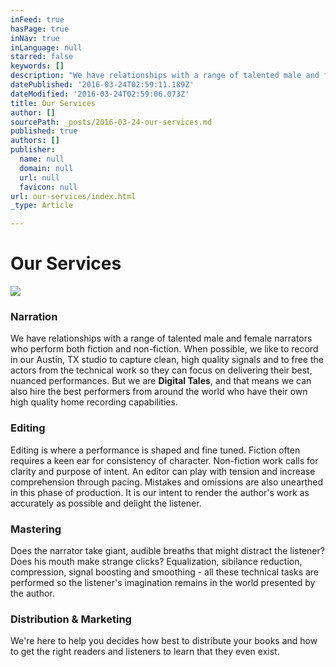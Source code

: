 ```yaml
---
inFeed: true
hasPage: true
inNav: true
inLanguage: null
starred: false
keywords: []
description: "We have relationships with a range of talented male and female narrators who perform both fiction and non-fiction. When possible, we like to record in our Austin, TX studio to capture clean, high quality signals and to free the actors from the technical work so they can focus on delivering their best, nuanced performances. But we are\_Digital Tales, and that means we can also hire the best performers from around the world who have their own high quality home recording capabilities."
datePublished: '2016-03-24T02:59:11.189Z'
dateModified: '2016-03-24T02:59:06.073Z'
title: Our Services
author: []
sourcePath: _posts/2016-03-24-our-services.md
published: true
authors: []
publisher:
  name: null
  domain: null
  url: null
  favicon: null
url: our-services/index.html
_type: Article

---
```

# Our Services
![](https://s3-us-west-2.amazonaws.com/the-grid-img/p/b2bd1cc89db81fd4c0cc9e7c88e97116e6a08516.jpg)

### Narration

We have relationships with a range of talented male and female narrators who perform both fiction and non-fiction. When possible, we like to record in our Austin, TX studio to capture clean, high quality signals and to free the actors from the technical work so they can focus on delivering their best, nuanced performances. But we are **Digital Tales**, and that means we can also hire the best performers from around the world who have their own high quality home recording capabilities.

### Editing

Editing is where a performance is shaped and fine tuned. Fiction often requires a keen ear for consistency of character. Non-fiction work calls for clarity and purpose of intent. An editor can play with tension and increase comprehension through pacing. Mistakes and omissions are also unearthed in this phase of production. It is our intent to render the author's work as accurately as possible and delight the listener.

### Mastering

Does the narrator take giant, audible breaths that might distract the listener? Does his mouth make strange clicks? Equalization, sibilance reduction, compression, signal boosting and smoothing - all these technical tasks are performed so the listener's imagination remains in the world presented by the author.

### Distribution & Marketing

We're here to help you decides how best to distribute your books and how to get the right readers and listeners to learn that they even exist.